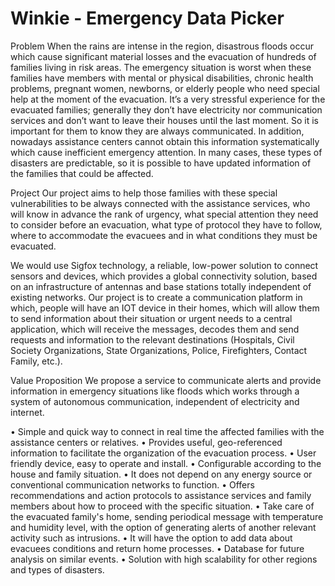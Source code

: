 Winkie - Emergency Data Picker
==============================

Problem
When the rains are intense in the region, disastrous floods occur which cause significant material losses and the evacuation of hundreds of families living in risk areas. The emergency situation is worst when these families have members with mental or physical disabilities, chronic health problems, pregnant women, newborns, or elderly people who need special help at the moment of the evacuation.
It’s a very stressful experience for the evacuated families; generally they don’t have electricity nor communication services and don’t want to leave their houses until the last moment. So it is important for them to know they are always communicated.
In addition, nowadays assistance centers cannot obtain this information systematically which cause inefficient emergency attention. In many cases, these types of disasters are predictable, so it is possible to have updated information of the families that could be affected.
 
Project
Our project aims to help those families with these special vulnerabilities to be always connected with the assistance services, who will know in advance the rank of urgency, what special attention they need to consider before an evacuation, what type of protocol they have to follow, where to accommodate the evacuees and in what conditions they must be evacuated.

We would use Sigfox technology, a reliable, low-power solution to connect sensors and devices, which provides a global connectivity solution, based on an infrastructure of antennas and base stations totally independent of existing networks. Our project is to create a communication platform in which, people will have an IOT device in their homes, which will allow them to send information about their situation or urgent needs to a central application, which will receive the messages, decodes them and send requests and information to the relevant destinations (Hospitals, Civil Society Organizations, State Organizations, Police, Firefighters, Contact Family, etc.).

Value Proposition
We propose a service to communicate alerts and provide information in emergency situations like floods which works through a system of autonomous communication, independent of electricity and internet.

•	Simple and quick way to connect in real time the affected families with the assistance centers or relatives.
•	Provides useful, geo-referenced information to facilitate the organization of the evacuation process.
•	User friendly device, easy to operate and install.
•	Configurable according to the house and family situation.
•	It does not depend on any energy source or conventional communication networks to function.
•	Offers recommendations and action protocols to assistance services and family members about how to proceed with the specific situation.
•	Take care of the evacuated family's home, sending periodical message with temperature and humidity level, with the option of generating alerts of another relevant activity such as intrusions.
•	It will have the option to add data about evacuees conditions and return home processes.
•	Database for future analysis on similar events.
•	Solution with high scalability for other regions and types of disasters.


